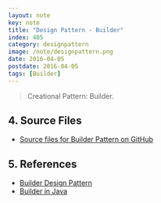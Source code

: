```yaml
---
layout: note
key: note
title: "Design Pattern - Builder"
index: 405
category: designpattern
image: /note/designpattern.png
date: 2016-04-05
postdate: 2016-04-05
tags: [Builder]
---
```


> Creational Pattern: Builder.


## 4. Source Files
* [Source files for Builder Pattern on GitHub](https://github.com/jojozhuang/design-patterns-java/tree/master/design-pattern-builder)

## 5. References
* [Builder Design Pattern](https://sourcemaking.com/design_patterns/builder)
* [Builder in Java](https://sourcemaking.com/design_patterns/builder/java/2)
